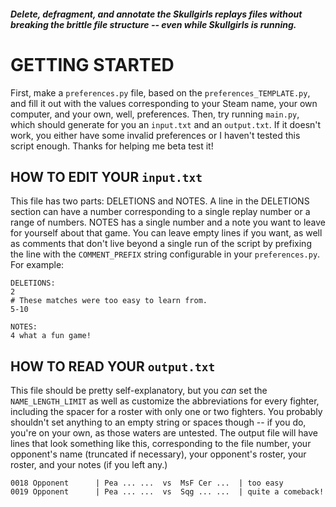 #### _Delete, defragment, and annotate the Skullgirls replays files without breaking the brittle file structure -- even while Skullgirls is running._


# GETTING STARTED
First, make a `preferences.py` file, based on the `preferences_TEMPLATE.py`, and fill it out with the values corresponding to your Steam name, your own computer, and your own, well, preferences.
Then, try running `main.py`, which should generate for you an `input.txt` and an `output.txt`.  If it doesn't work, you either have some invalid preferences or I haven't tested this script enough.  Thanks for helping me beta test it!

## HOW TO EDIT YOUR `input.txt`
This file has two parts: DELETIONS and NOTES.  A line in the DELETIONS section can have a number corresponding to a single replay number or a range of numbers.  NOTES has a single number and a note you want to leave for yourself about that game.  You can leave empty lines if you want, as well as comments that don't live beyond a single run of the script by prefixing the line with the `COMMENT_PREFIX` string configurable in your `preferences.py`.  For example:
```
DELETIONS:
2
# These matches were too easy to learn from.
5-10

NOTES:
4 what a fun game!
```

## HOW TO READ YOUR `output.txt`
This file should be pretty self-explanatory, but you _can_ set the `NAME_LENGTH_LIMIT` as well as customize the abbreviations for every fighter, including the spacer for a roster with only one or two fighters.  You probably shouldn't set anything to an empty string or spaces though -- if you do, you're on your own, as those waters are untested.  The output file will have lines that look something like this, corresponding to the file number, your opponent's name (truncated if necessary), your opponent's roster, your roster, and your notes (if you left any.)
```
0018 Opponent      | Pea ... ...  vs  MsF Cer ...  | too easy
0019 Opponent      | Pea ... ...  vs  Sqg ... ...  | quite a comeback!
```
